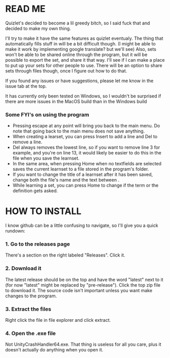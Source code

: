 # READ ME
Quizlet's decided to become a lil greedy bitch, so I said fuck that and decided to make my own thing.

I'll try to make it have the same features as quizlet eventualy. The thing that automatically fills stuff in will be a bit difficult though. (I might be able to make it work by implementing google translate? but we'll see) Also, sets won't be able to be shared online through the program, but it will be possible to export the set, and share it that way. I'll see if I can make a place to put up your sets for other people to use.
There will be an option to share sets through files though, once I figure out how to do that.

If you found any issues or have suggestions, please let me know in the issue tab at the top. 

It has currently only been tested on Windows, so I wouldn't be surprised if there are more issues in the MacOS build than in the Windows build

### Some FYI's on using the program
  - Pressing escape at any point will bring you back to the main menu. Do note that going back to the main menu does not save anything.
  - When creating a learset, you can press Insert to add a line and Del to remove a line.
  - Del always removes the lowest line, so if you want to remove line 3 for example, and you're on line 13, it would likely be easier to do this in the file when you save the learnset.
  - In the same area, when pressing Home when no textfields are selected saves the current learnset to a file stored in the program's folder.
  - If you want to change the title of a learnset after it has been saved, change both the file's name and the text between <title> and </title>.
  - While learning a set, you can press Home to change if the term or the definition gets asked.
  

# HOW TO INSTALL
I know github can be a little confusing to navigate, so I'll give you a quick rundown:
### 1. Go to the releases page
There's a section on the right labeled "Releases". Click it.
### 2. Download it
The latest release should be on the top and have the word "latest" next to it (for now "latest" might be replaced by "pre-release").
Click the top zip file to download it. The source code isn't important unless you want make changes to the program.
### 3. Extract the files
Right click the file in file explorer and click extract.
### 4. Open the .exe file
Not UnityCrashHandler64.exe. That thing is useless for all you care, plus it doesn't actually do anything when you open it.
